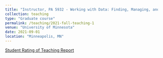 ```yaml
---
title: "Instructor, PA 5932 - Working with Data: Finding, Managing, and Using Data"
collection: teaching
type: "Graduate course"
permalink: /teaching/2021-fall-teaching-1
venue: "University of Minnesota"
date: 2021-09-01
location: "Minneapolis, MN"
---
```


[Student Rating of Teaching Report](https://yiw0104.github.io/files/SRT_PA5932_Fall2021.pdf)